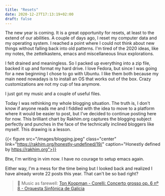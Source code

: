 ```yaml
---
title: "Resets"
date: 2020-12-27T17:13:19+02:00
draft: false
---
```

The new year is coming. It is a great opportunity for resets, at least to the extend of our abilities.
A couple of days ago, I reset my computer data and my operating system. I reached a point where I could not think about new things without falling back into old patterns. I'm tired of the 2020 ideas, like my notes, the zettelkastens, emacs and miscellaneous linux explorations.

I felt drained and meaningless.
So I packed up everything into a zip file, backed it up and format my hard drive. I love Fedora, but since I was going for a new beginning I chose to go with Ubuntu. I like them both because my main need nowadays is to install an OS that works out of the box. Crazy customizations are not my cup of tea anymore.

I just got my music and a couple of useful files.

Today I was rethinking my whole blogging situation. The truth is, I don't know if anyone reads me and I fiddled with the idea to move to a platform where it would be easier to post, but I've decided to continue posting here for now.
This brilliant chart by Rakhim.org captures the blogging subject perfectly and punches in the face of the technically inclined bloggers like myself. This drawing is a lesson.

{{< figure src="/images/blogging.jpeg" class="center" link="https://rakhim.org/honestly-undefined/19/"	caption="Honestly defined by https://rakhim.org">}}

Btw, I'm writing in vim now. I have no courage to setup emacs again.

Either way, I'm a mess for the time being but I looked back and realized I have already wrote 22 posts this year. That can't be so bad right?


> 🎼 Music as farewell: [Ton Koopman - Corelli: Concerto grosso op. 6 nº 8 - Orquesta Sinfónica de Galicia](<https://www.youtube.com/watch?v=I8gl1TCz6a0>)

